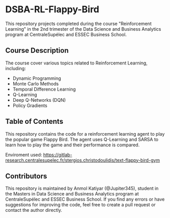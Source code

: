 # DSBA-RL-Flappy-Bird

This repository projects completed during the course "Reinforcement Learning" in the 2nd trimester of the Data Science and Business Analytics program at CentraleSupélec and ESSEC Business School.

## Course Description
The course cover various topics related to Reinforcement Learning, including:

* Dynamic Programming
* Monte Carlo Methods
* Temporal Difference Learning
* Q-Learning
* Deep Q-Networks (DQN)
* Policy Gradients

## Table of Contents
This repository contains the code for a reinforcement learning agent to play the popular game Flappy Bird. The agent uses Q-Learning and SARSA to learn how to play the game and their performance is compared.

Enviroment used: https://gitlab-research.centralesupelec.fr/stergios.christodoulidis/text-flappy-bird-gym

## Contributors
This repository is maintained by Anmol Katiyar (@Jupiter345), student in the Masters in Data Science and Business Analytics program at CentraleSupélec and ESSEC Business School. If you find any errors or have suggestions for improving the code, feel free to create a pull request or contact the author directly.

